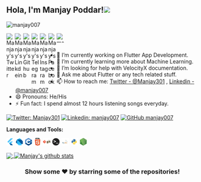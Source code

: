 ## Hola, I'm Manjay Poddar!<img src="https://github.com/TheDudeThatCode/TheDudeThatCode/blob/master/Assets/Hi.gif" width="29px">

<p align="left"> <img src="https://komarev.com/ghpvc/?username=manjay007&label=Views&color=blue&style=plastic" alt="manjay007" /> </p>

<a href="https://twitter.com/Manjay301">
  <img align="left" alt="Manjay's Twitter" width="22px" src="https://cdn.jsdelivr.net/npm/simple-icons@v3/icons/twitter.svg" />
</a>
<a href="https://www.linkedin.com/in/manjay007">
  <img align="left" alt="Manjay's Linkdein" width="22px" src="https://cdn.jsdelivr.net/npm/simple-icons@v3/icons/linkedin.svg" />
</a>
<a href="https://github.com/manjay007">
  <img align="left" alt="Manjay's Github" width="22px" src="https://cdn.jsdelivr.net/npm/simple-icons@v3/icons/github.svg" />
</a>
<a href="https://t.me/man_jay007">
  <img align="left" alt="Manjay's Telegram" width="22px" src="https://cdn.jsdelivr.net/npm/simple-icons@v3/icons/telegram.svg" />
</a>
<a href="https://www.instagram.com/manjay_poddar">
  <img align="left" alt="Manjay's Instagram" width="22px" src="https://cdn.jsdelivr.net/npm/simple-icons@v3/icons/instagram.svg" />
</a>
<a href="https://www.facebook.com/manjay.rocco/">
  <img align="left" alt="Manjay's Facebook" width="22px" src="https://cdn.jsdelivr.net/npm/simple-icons@v3/icons/facebook.svg" />
</a>
<a href="https://dev.to/manjay007">
  <img src="https://d2fltix0v2e0sb.cloudfront.net/dev-badge.svg" align="left" alt="manjay007's DEV Profile" height="24" width="22">
</a>

<br/>
<br/>



- 🔭 I’m currently working on Flutter App Development.
- 🌱 I’m currently learning more about Machine Learning.
- 🤔 I’m looking for help with VelocityX documentation.
- 💬 Ask me about Flutter or any tech related stuff.
- 📫 How to reach me: [Twitter - @Manjay301](https://twitter.com/Manjay301) , [Linkedin - @manjay007](https://www.linkedin.com/in/manjay007)
- 😄 Pronouns: He/His
- ⚡ Fun fact: I spend almost 12 hours listening songs everyday.

[![Twitter: Manjay301](https://img.shields.io/twitter/follow/Manjay301?style=social)](https://twitter.com/Manjay301)
[![Linkedin: manjay007](https://img.shields.io/badge/-manjay007-blue?style=flat-square&logo=Linkedin&logoColor=white&link=https://www.linkedin.com/in/manjay007/)](https://www.linkedin.com/in/manjay007/)
[![GitHub manjay007](https://img.shields.io/github/followers/manjay007?label=follow&style=social)](https://github.com/manjay007)



**Languages and Tools:**  

<code><img height="20" src="https://raw.githubusercontent.com/github/explore/80688e429a7d4ef2fca1e82350fe8e3517d3494d/topics/flutter/flutter.png"></code>
<code><img height="20" src="https://raw.githubusercontent.com/github/explore/80688e429a7d4ef2fca1e82350fe8e3517d3494d/topics/dart/dart.png"></code>
<code><img height="20" src="https://raw.githubusercontent.com/github/explore/80688e429a7d4ef2fca1e82350fe8e3517d3494d/topics/cpp/cpp.png"></code>
<code><img height="20" src="https://raw.githubusercontent.com/github/explore/80688e429a7d4ef2fca1e82350fe8e3517d3494d/topics/html/html.png"></code>
<code><img height="20" src="https://raw.githubusercontent.com/github/explore/80688e429a7d4ef2fca1e82350fe8e3517d3494d/topics/git/git.png"></code>
<code><img height="20" src="https://raw.githubusercontent.com/github/explore/80688e429a7d4ef2fca1e82350fe8e3517d3494d/topics/terminal/terminal.png"></code>
<code><img height="20" src="https://raw.githubusercontent.com/github/explore/80688e429a7d4ef2fca1e82350fe8e3517d3494d/topics/mysql/mysql.png"></code>
<code><img height="20" src="https://raw.githubusercontent.com/github/explore/80688e429a7d4ef2fca1e82350fe8e3517d3494d/topics/python/python.png"></code>
<code><img height="20" src="https://raw.githubusercontent.com/github/explore/80688e429a7d4ef2fca1e82350fe8e3517d3494d/topics/nodejs/nodejs.png"></code>    

<a href="https://github.com/manjay007">
  <img align="center" src="https://github-readme-stats.vercel.app/api/top-langs/?username=manjay007&theme=light&hide_langs_below=1" />
</a>
<a href="https://github.com/iampawan">
 <img align="center" src="https://github-readme-stats.vercel.app/api?username=manjay007&show_icons=true&theme=light&line_height=27" alt="Manjay's github stats"/>
</a>
 

<div align="center">

### Show some ❤️ by starring some of the repositories!

</div>



<!--
**manjay007/manjay007** is a ✨ _special_ ✨ repository because its `README.md` (this file) appears on your GitHub profile.

Here are some ideas to get you started:

- 🔭 I’m currently working on ...
- 🌱 I’m currently learning ...
- 👯 I’m looking to collaborate on ...
- 🤔 I’m looking for help with ...
- 💬 Ask me about ...
- 📫 How to reach me: ...
- 😄 Pronouns: ...
- ⚡ Fun fact: ...
-->
